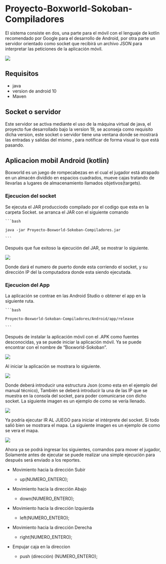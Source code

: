 # Proyecto-Boxworld-Sokoban-Compiladores
El sistema consiste en dos, una parte para el móvil con el lenguaje de kotlin recomendado por Google para el desarrollo de Android, por otra parte un servidor orientado como socket que recibirá un archivo JSON para interpretar las peticiones de la aplicación móvil.

<img src='/recursos-git/01_1366x768_scrot.png'>

## Requisitos

* java
* version de android 10
* Maven

## Socket o servidor

Este servidor se activa mediante el uso de la máquina virtual de java, el proyecto fue desarrollado bajo la version 19, se aconseja como requisito dicha version, este socket o servidor tiene una ventana donde se mostrará las entradas y salidas del mismo , para notificar de forma visual lo que está pasando.


## Aplicacion mobil Android (kotlin)

Boxworld es un juego de rompecabezas en el cual el jugador está atrapado en un almacén dividido en espacios cuadrados, mueve cajas tratando de llevarlas a lugares de almacenamiento llamados objetivos(targets).

### Ejecucion del socket

Se ejecuta el JAR producciodo compilado por el codigo que esta en la carpeta Socket. se arranca el JAR con el siguiente comando

    ```bash

    java -jar Proyecto-Boxworld-Sokoban-Compiladores.jar

    ```
Después que fue exitoso la ejecución del JAR, se mostrar lo siguiente.

<img src='/recursos-git/consola.png'>

Donde dará el numero de puerto donde esta corriendo el socket, y su dirección IP del la computadora donde esta siendo ejecutada.

### Ejecucion del App

La aplicación se contrae en las Android Studio o obtener el app en la siguiente ruta.

    ```bash

    Proyecto-Boxworld-Sokoban-Compiladores/Android/app/release

    ```
Después de instalar la aplicación móvil con el .APK como fuentes desconocidas, ya se puede iniciar la aplicación móvil. Ya se puede encontrar con el nombre de “Boxworld-Sokoban”.

<img src='/recursos-git/imagen.jpg'>

Al iniciar la aplicación se mostrara lo siguiente.

<img src='/recursos-git/imagen_uno.jpg'>

Donde deberá introducir una estructura Json  (como esta en el ejemplo del manual técnico), También se deberá introducir la una de las IP que se muestra en la consola del socket, para poder comunicarse con dicho socket. La siguiente imagen es un ejemplo de como se vería llenado.

<img src='/recursos-git/imagen_dos.jpg'>

Ya podría ejecutar IR AL JUEGO para iniciar el intérprete del socket. Si todo salió bien se mostrara el mapa. La siguiente imagen es un ejemplo de como se vera el mapa.

<img src='/recursos-git/imagen_tres.jpg'>

Ahora ya se podrá ingresar los siguientes, comandos para mover el jugador, Solamente antes de ejecutar se puede realizar una simple ejecución para después será enviado a los reportes.

* Movimiento hacia la dirección Subir

    *    up(NUMERO_ENTERO);

* Movimiento hacia la dirección Abajo

    *    down(NUMERO_ENTERO);

* Movimiento hacia la dirección Izquierda

    *    left(NUMERO_ENTERO);

* Movimiento hacia la dirección Derecha

    *    right(NUMERO_ENTERO);  

* Empujar caja en la direccion 

    *    push (dirección) (NUMERO_ENTERO);  

